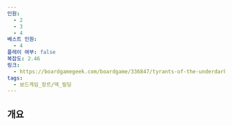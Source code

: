 ```yaml
---
인원:
  - 2
  - 3
  - 4
베스트 인원:
  - 4
플레이 여부: false
복잡도: 2.46
링크:
  - https://boardgamegeek.com/boardgame/336847/tyrants-of-the-underdark-board-game
tags:
  - 보드게임_장르/덱_빌딩
---
```

## 개요
